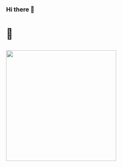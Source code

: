 ### Hi there 👋
# <p>&#x1F405;</p>
<img style="width: 300px" src="https://i.pinimg.com/originals/cd/59/d6/cd59d626dc86397fe45080e6e9c7027d.gif"/>
<!--
**AkmaljonYusupov/AkmaljonYusupov** is a ✨ _special_ ✨ repository because its `README.md` (this file) appears on your GitHub profile.

Here are some ideas to get you started:

- 🔭 I’m currently working on ...
- 🌱 I’m currently learning ...
- 👯 I’m looking to collaborate on ...
- 🤔 I’m looking for help with ...
- 💬 Ask me about ...
- 📫 How to reach me: ...
- 😄 Pronouns: ...
- ⚡ Fun fact: ...
-->
